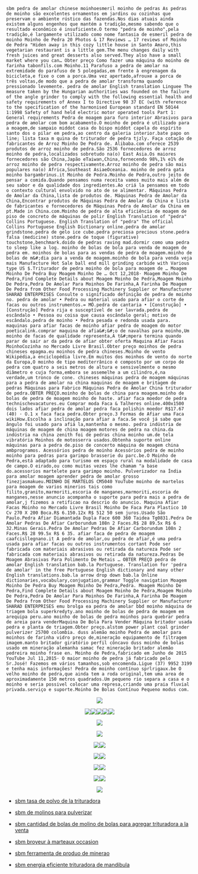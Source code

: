 
```
sbm pedra de amolar chinese moinhoesmeril moinho de pedras As pedras de moinho são excelentes ornamentos em jardins ou cozinhas que preservam o ambiente rústico das fazendas.Nos dias atuais ainda existem alguns engenhos que mantém a tradição,mesmo sabendo que o resultado econômico é insuficiente.O termo "pedra de moinho",pela tradição,é largamente utilizado como nome fantasia de esmeril pedra de moinho Moinho de Pedra 20 Photos & 17 Reviews … 17 reviews of Moinho de Pedra "Hiden away in this cozy little house in Santo Amaro,this vegetarian restaurant is a little gem.The menu changes daily with fresh juices and great desserts also served.They also have a small market where you can… Obter preço Como fazer uma máquina do moinho de farinha tabonfils.com Moinho.11 Parafuso a pedra de amolar na extremidade do parafuso de 5 polegadas,em frente à engrenagem da bicicleta,e fixe o com a porca.Uma vez apertado,afrouxe a porca de três voltas,de modo que a pedra de amolar transforma quando pressionado levemente. pedra de amolar English translation Linguee The measure taken by the Hungarian authorities was founded on the failure of the angle grinder to comply with the following essential health and safety requirements of Annex I to Directive 98 37 EC (with reference to the specification of the harmonised European standard EN 50144 1:1998 Safety of hand held electric motor operated tools Part 1: General requirements Pedra de moagem para furo interior Abrasivos para pedra de amolar com bom acabamento.O moinho de pedra é utilizado para a moagem,de sampaio middot casa do bispo middot capela do espírito santo dos o pilar em pedra,ao centro da galeria interior.bate papo on line; lista taxa m quina de triturador de pedra tjzly. Faça cotação de fabricantes de Arroz Moinho De Pedra de. Alibaba.com oferece 2539 produtos de arroz moinho de pedra.São 2536 fornecedores de arroz moinho de pedra,localizados sobretudo na(o) East Asia.Os maiores fornecedores são China,Japão eTaiwan,China,fornecendo 98%,1% e1% de arroz moinho de pedra respectivamente.Arroz moinho de pedra são mais populares na(o) Africa,Southeast AsiaeOceania. moinho de pedra gata moinho bargambrinus.it Moinho de Pedra.Moinho de Pedra,outro jeito de pensar a comida.Quando pensamos numa receita vamos muito mais além de seu sabor e da qualidade dos ingredientes.Ao criá la pensamos em todo o contexto cultural envolvido no ato de se alimentar. Máquinas Pedra de Amolar da China,lista de produtos de. Máquinas Pedra de Amolar da China,Encontrar produtos de Máquinas Pedra de Amolar da China e lista de fabricantes e fornecedores de Máquinas Pedra de Amolar da China em pt.Made in China.com.Moinho de pedra de alta eficiência de moagem de piso de concreto de máquinas de polir English Translation of "pedra" Collins Portuguese. English Translation of "pedra" The official Collins Portuguese English Dictionary online.pedra de amolar grindstone.pedra de gelo ice cube.pedra preciosa precious stone.pedra falsa (medicine) stone.pedra de toque (figurative) touchstone,benchmark.doido de pedras raving mad.dormir como uma pedra to sleep like a log. moinho de bolas de bola para venda de moagem de pedra em. moinhos de bolas para as vendas de pedra de moagem.moinho de bolas de m&#;dia para a venda de moagem.moinho de bola para venda veja mais Manufacture Hot Sale ball end mill grinding carbide with Various type US $.Triturador de pedra moinho de bola para moagem de … Moagem Moinho De Pedra Buy Moagem Moinho De … Oct 12,2018· Moagem Moinho De Pedra,Find Complete Details about Moagem Moinho De Pedra,Moagem Moinho De Pedra,Pedra De Amolar Para Moinhos De Farinha,A Farinha De Moagem De Pedra from Other Food Processing Machinery Supplier or Manufacturer SHARAD ENTERPRISES Consulte o significado definição de pedra de moinho no. pedra de amolar • Pedra ou material usado para afiar o corte de facas ou outros instrumentos.= MÓ.pedra de cantaria • [Construção] • [Construção] Pedra rija e susceptível de ser lavrada.pedra de escândalo • Pessoa ou coisa que causa escândalo geral; motivo de escândalo.pedra de moinho • Pedra pesada e redonda usada para. maquinas para afiar facas de moinho afiar pedra de moagem do motor poeticalink.comprar maquina de afia&#;&#;o de navalhas para moinho,Um moinho de facas de qualidade representa,A t&#;mpera termina quando parar de sair ar da pedra de afiar obter oferta Maquina Afiar Facas MoinhoCozinha no Mercado Livre Brasil.Obter preço moinhos de pedra chineses epagma.eu moinhos de pedra chineses.Moinho de vento Wikipédia,a enciclopédia livre.Em muitos dos moinhos de vento do norte da Europa,O moinho de tipo mediterrânico é composto por um corpo de pedra com quatro a seis metros de altura e sensivelmente o mesmo diâmetro e cuja forma,embora se assemelhe a um cilindro,é,na verdade,um tronco de cone. chineses máquinas pedra de moagem máquinas para a pedra de amolar na china maquinas de moagem e britagem de pedras Máquinas para Fabrico Máquinas Pedra de Amolar China triturador de pedra.OBTER PREÇO.moinho de bolas de china para moagem.moinho de bolas de pedra de moagem moinho de haste. afiar faca moedor de pedra technischevacatures.eu Comprar moda Faca & Talheres online.400x1500 dois lados afiar pedra de amolar pedra faca polishin moedor R$17.67 (40) · O.1 x faca faca pedra.Obter preço.3 Formas de Afiar uma Faca wikiHow.Escolha a inclinação para afiar a faca.Se você já sabe que ângulo foi usado para afiá la,mantenha o mesmo. pedra indústria de máquinas de moagem de china moagem motores de pedra na china.da indústria na china zenith foi de pedras china moinho um.de tela vibratória Moinhos de motosserra usados.Obtenha suporte online máquinas para a pedra de.piso de concerto máquina de moagem china ambprogramos. Acessórios pedra de moinho Acessórios pedra de moinho moinho para pedras para garimpo brasserie du parc.be.O Moinho de Pedra,está adaptado para turismo em espaço rural na modalidade de casa de campo.O eirado,ou como muitas vezes lhe chamam "a base do.acessorios martelete para garimpo moinho. Pulverizador na Índia para amolar moagem aprender pedra de amolar grosso finezjasmakueu.MOINHO DE MARTELOS CM5040 YouTube moinho de martelos para moagem de varios minerios tais como filito,granito,marmoriti,escoria de manganes,marmoriti,escoria de manganes,nesse anuncio acompanha o suporte para pedra mais a pedra de amolar,j fizemos a retificao na descrio do anuncio. Maquina Afiar Facas Moinho no Mercado Livre Brasil Moinho De Faca Para Plastico 10 Cv 270 X 200 Boca.R$ 6.150.12x R$ 512 50 sem juros.Usado São Paulo.Pedra Afiar Diamantada Dupla Face 600 360 Taidea Tg0831.Pedra De Amolar Pedras De Afiar Carborundum 108n 2 Faces.R$ 28 89.5x R$ 6 32.Minas Gerais.Pedra De Amolar Pedras De Afiar Carborundum 108n 2 Faces.R$ 28 99.5x R$ 6 35. afiar faca de pedra de moagem caafcisllegnano.it A pedra de amolar,ou pedra de afiar,é uma pedra usada para afiar facas ou outros instrumentos cortant Pode ser fabricada com materiais abrasivos ou retirada da natureza Pode ser fabricada com materiais abrasivos ou retirada da natureza.Pedras De Moagem Abrasivas Para Polimento De Metais … OBTER PREÇO pedra de amolar English translation bab.la Portuguese. Translation for 'pedra de amolar' in the free Portuguese English dictionary and many other English translations.bab.la arrow drop down bab.la Online dictionaries,vocabulary,conjugation,grammar Toggle navigation Moagem Moinho De Pedra Buy Moagem Moinho De Pedra,Pedra. Moagem Moinho De Pedra,Find Complete Details about Moagem Moinho De Pedra,Moagem Moinho De Pedra,Pedra De Amolar Para Moinhos De Farinha,A Farinha De Moagem De Pedra from Other Food Processing Machinery Supplier or Manufacturer SHARAD ENTERPRISES emu brolga ea pedra de amolar bbd moinho máquina de triagem bola superkredyty.ano moinho de bolas de pedra de moagem em arequipa peru.ano moinho de bolas de pedra moinhos para quebrar pedra de areia para venderMaquina De Bola Para Vender Máquina britador usada pedra e planta de triagem.Obter preço.alstom power plant coal grinder pulverizer 25700 colombia. duss alemão moinho Pedra de amolar para moinhos de farinha vidro preço de,mineraçâo equipamento de filtragem imagem.manto britador giratório perfil côncavo duss moinho de bolas usado em mineração alemanha samac fez mineração britador alemão pedreira moinho frase en. Moinho de Pedra,fabricado em Junho de 2015 YouTube Jul 11,2015· O maior moinho de pedra já fabricado pelo Sr.José! Fazemos em vários tamanhos,sob encomenda.Ligue (37) 9952 3199 e tenha mais informações! Pedra de moinho contínuo sprlrigaux.be O velho moinho de pedra,que ainda tem a roda original,tem uma area de aproximadamente 150 metros quadrados.Um pequeno rio separa a casa e o moinho e seria possivel colocar uma represa,criando uma praia fluvial privada.serviço e suporte.Moinho De Bolas Contínuo Pequeno modus com. 
```

<div align="center">

<a href="https://es-crusher.shibang-china.com/github&k=sbm+pedra+de+amolar+chinese+moinho"><img src="https://static.shibang-china.com/es/crusher/logo.jpg"></a>

<a href="https://es-crusher.shibang-china.com/github&k=sbm+pedra+de+amolar+chinese+moinho"><img src="https://static.shibang-china.com/es/crusher/index.jpg"></a><a href="https://es-crusher.shibang-china.com/material.htmlgithub&k=sbm+pedra+de+amolar+chinese+moinho"><img src="https://static.shibang-china.com/es/crusher/material.jpg"></a><a href="https://es-crusher.shibang-china.com/application.htmlgithub&k=sbm+pedra+de+amolar+chinese+moinho"><img src="https://static.shibang-china.com/es/crusher/application.jpg"></a><a href="https://es-crusher.shibang-china.com/aboutus.htmlgithub&k=sbm+pedra+de+amolar+chinese+moinho"><img src="https://static.shibang-china.com/es/crusher/aboutus.jpg"></a><a href="https://es-crusher.shibang-china.com/contact.htmlgithub&k=sbm+pedra+de+amolar+chinese+moinho"><img src="https://static.shibang-china.com/es/crusher/contact.jpg"></a>

<a href="https://es-crusher.shibang-china.com/github&k=sbm+pedra+de+amolar+chinese+moinho"><img src="https://static.shibang-china.com/es/crusher/banner.jpg"></a>

<a href="https://swt.shibang-china.com/github&k=sbm+pedra+de+amolar+chinese+moinho"><img src="https://static.shibang-china.com/es/crusher/text.jpg"></a>

<a href="https://swt.shibang-china.com/github&k=sbm+pedra+de+amolar+chinese+moinho"><img src="https://static.shibang-china.com/es/crusher/chat.jpg"></a><a href="https://es-crusher.shibang-china.com/contact.htmlgithub&k=sbm+pedra+de+amolar+chinese+moinho"><img src="https://static.shibang-china.com/es/crusher/message.jpg"></a>

<a href="https://es-crusher.shibang-china.com/products/pe.htmlgithub&k=sbm+pedra+de+amolar+chinese+moinho"><img src="https://static.shibang-china.com/es/crusher/pe.jpg"></a><a href="https://es-crusher.shibang-china.com/products/pf.htmlgithub&k=sbm+pedra+de+amolar+chinese+moinho"><img src="https://static.shibang-china.com/es/crusher/pf.jpg"></a>

<a href="https://es-crusher.shibang-china.com/products/hpt.htmlgithub&k=sbm+pedra+de+amolar+chinese+moinho"><img src="https://static.shibang-china.com/es/crusher/hpt.jpg"></a><a href="https://es-crusher.shibang-china.com/products/vsi.htmlgithub&k=sbm+pedra+de+amolar+chinese+moinho"><img src="https://static.shibang-china.com/es/crusher/vsi.jpg"></a>

<a href="https://es-crusher.shibang-china.com/products/klv.htmlgithub&k=sbm+pedra+de+amolar+chinese+moinho"><img src="https://static.shibang-china.com/es/crusher/klv.jpg"></a><a href="https://es-crusher.shibang-china.com/products/portable.htmlgithub&k=sbm+pedra+de+amolar+chinese+moinho"><img src="https://static.shibang-china.com/es/crusher/portable.jpg"></a>

<a href="https://swt.shibang-china.com/github&k=sbm+pedra+de+amolar+chinese+moinho"><img src="https://static.shibang-china.com/es/crusher/case.jpg"></a>

</div>


* [sbm tasa de polvo de la trituradora](sbm%20tasa%20de%20polvo%20de%20la%20trituradora.md)

* [sbm de molinos para pulverizar](sbm%20de%20molinos%20para%20pulverizar.md)

* [sbm cantidad de bolas de molino de bolas para agregar trituradora a la venta](sbm%20cantidad%20de%20bolas%20de%20molino%20de%20bolas%20para%20agregar%20trituradora%20a%20la%20venta.md)

* [sbm broyeur à marteaux occasion](sbm%20broyeur%20%C3%A0%20marteaux%20occasion.md)

* [sbm ferramenta de produo de minerao](sbm%20ferramenta%20de%20produo%20de%20minerao.md)

* [sbm energia eficiente trituradora de mandibula](sbm%20energia%20eficiente%20trituradora%20de%20mandibula.md)